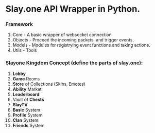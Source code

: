 Slay.one API Wrapper in Python.
================================

### Framework
1. Core - A basic wrapper of websocket connection
2. Objects - Proceed the incoming packets, and trigger events.
3. Models - Modules for registrying event functions and taking actions.
4. Utils - Tools

### Slayone Kingdom Concept (define the parts of slay.one):
1. __Lobby__
2. __Game__ Rooms
3. __Store__ of Collections (Skins, Emotes)
4. __Ability__ Market
5. __Leaderboard__
6. Vault of __Chests__
7. __SlayTV__
8. __Basic__ System
9. __Profile__ System
10. __Clan__ System
11. __Friends__ System